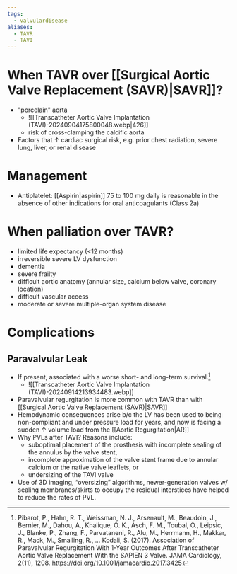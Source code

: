 ```yaml
---
tags:
  - valvulardisease
aliases:
  - TAVR
  - TAVI
---
```


# When TAVR over [[Surgical Aortic Valve Replacement (SAVR)|SAVR]]?

- "porcelain" aorta
	- ![[Transcatheter Aortic Valve Implantation (TAVI)-20240904175800048.webp|426]]
	- risk of cross-clamping the calcific aorta
- Factors that ↑ cardiac surgical risk, e.g. prior chest radiation, severe lung, liver, or renal disease

# Management

- Antiplatelet: [[Aspirin|aspirin]] 75 to 100 mg daily is reasonable in the absence of other indications for oral anticoagulants (Class 2a)

# When palliation over TAVR?

- limited life expectancy (<12 months)
- irreversible severe LV dysfunction
- dementia
- severe frailty
- difficult aortic anatomy (annular size, calcium below valve, coronary location)
- difficult vascular access
- moderate or severe multiple-organ system disease

# Complications

## Paravalvular Leak

- If present, associated with a worse short- and long-term survival.[^pibarot]
	- ![[Transcatheter Aortic Valve Implantation (TAVI)-20240914213934483.webp]]
- Paravalvular regurgitation is more common with TAVR than with [[Surgical Aortic Valve Replacement (SAVR)|SAVR]]
- Hemodynamic consequences arise b/c the LV has been used to being non-compliant and under pressure load for years, and now is facing a sudden ↑ volume load from the [[Aortic Regurgitation|AR]]
- Why PVLs after TAVI? Reasons include:
	- suboptimal placement of the prosthesis with incomplete sealing of the annulus by the valve stent,
	- incomplete approximation of the valve stent frame due to annular calcium or the native valve leaflets, or 
	- undersizing of the TAVI valve
- Use of 3D imaging, “oversizing” algorithms, newer-generation valves w/ sealing membranes/skirts to occupy the residual interstices have helped to reduce the rates of PVL.

[^pibarot]: Pibarot, P., Hahn, R. T., Weissman, N. J., Arsenault, M., Beaudoin, J., Bernier, M., Dahou, A., Khalique, O. K., Asch, F. M., Toubal, O., Leipsic, J., Blanke, P., Zhang, F., Parvataneni, R., Alu, M., Herrmann, H., Makkar, R., Mack, M., Smalling, R., … Kodali, S. (2017). Association of Paravalvular Regurgitation With 1-Year Outcomes After Transcatheter Aortic Valve Replacement With the SAPIEN 3 Valve. JAMA Cardiology, 2(11), 1208. https://doi.org/10.1001/jamacardio.2017.3425
